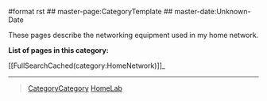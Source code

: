 \#format rst \#\# master-page:CategoryTemplate \#\# master-date:Unknown-Date

These pages describe the networking equipment used in my home network.

**List of pages in this category:**

[[FullSearchCached(category:HomeNetwork)]]\_

* * * * *

> [CategoryCategory](../CategoryCategory) [HomeLab](../HomeLab)
